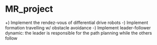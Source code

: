 # MR_project

+) Implement the rendez-vous of differential drive robots
-) Implement formation travelling w/ obstacle avoidance
-) Implement leader-follower dynamic: the leader is responsible for the path planning while the others follow 
